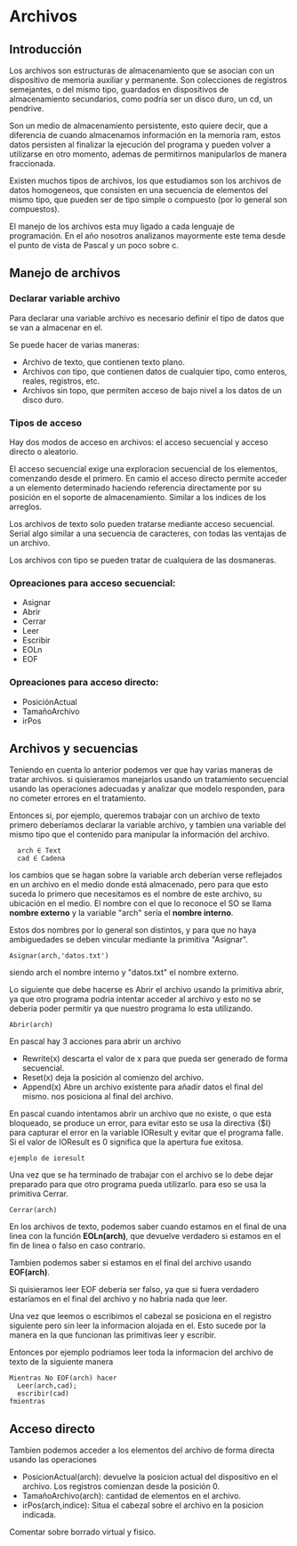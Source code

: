 # Archivos

## Introducción
Los archivos son estructuras de almacenamiento que se asocian con un dispositivo de memoria auxiliar y permanente. Son colecciones de registros semejantes, o del mismo tipo, guardados en dispositivos de almacenamiento secundarios, como podría ser un disco duro, un cd, un pendrive.

Son un medio de almacenamiento persistente, esto quiere decir, que a diferencia de cuando almacenamos información en la memoria ram, estos datos persisten al finalizar la ejecución del programa y pueden volver a utilizarse en otro momento, ademas de permitirnos manipularlos de manera fraccionada.

Existen muchos tipos de archivos, los que estudiamos son los archivos de datos homogeneos, que consisten en una secuencia de elementos del mismo tipo, que pueden ser de tipo simple o compuesto (por lo general son compuestos).

El manejo de los archivos esta muy ligado a cada lenguaje de programación. En el año nosotros analizanos mayormente este tema desde el punto de vista de Pascal y un poco sobre c.

## Manejo de archivos

### Declarar variable archivo
Para declarar una variable archivo es necesario definir el tipo de datos que se van a almacenar en el.

Se puede hacer de varias maneras:

- Archivo de texto, que contienen texto plano.
- Archivos con tipo, que contienen datos de cualquier tipo, como enteros, reales, registros, etc.
- Archivos sin topo, que permiten acceso de bajo nivel a los datos de un disco duro.

### Tipos de acceso

Hay dos modos de acceso en archivos: el acceso secuencial y acceso directo o aleatorio.

El acceso secuencial exige una exploracion secuencial de los elementos, comenzando desde el primero. En camio el acceso directo permite acceder a un elemento determinado haciendo referencia directamente por su posición en el soporte de almacenamiento. Similar a los indices de los arreglos.

Los archivos de texto solo pueden tratarse mediante acceso secuencial. Serial algo similar a una secuencia de caracteres, con todas las ventajas de un archivo.

Los archivos con tipo se pueden tratar de cualquiera de las dosmaneras. 

### Opreaciones para acceso secuencial:
- Asignar
- Abrir
- Cerrar
- Leer
- Escribir
- EOLn
- EOF

### Opreaciones para acceso directo:
- PosiciónActual
- TamañoArchivo
- irPos

## Archivos y secuencias

Teniendo en cuenta lo anterior podemos ver que hay varias maneras de tratar archivos. si quisieramos manejarlos usando un tratamiento secuencial usando las operaciones adecuadas y analizar que modelo responden, para no cometer errores en el tratamiento.

Entonces si, por ejemplo, queremos trabajar con un archivo de texto primero deberíamos declarar la variable archivo, y tambien una variable del mismo tipo que el contenido para manipular la información del archivo.
```
  arch ∈ Text
  cad ∈ Cadena
```
los cambios que se hagan sobre la variable arch deberían verse reflejados en un archivo en el medio donde está almacenado, pero para que esto suceda lo primero que necesitamos es el nombre de este archivo, su ubicación en el medio. El nombre con el que lo reconoce el SO se llama **nombre externo** y la variable "arch" sería el **nombre interno**.

Estos dos nombres por lo general son distintos, y para que no haya ambiguedades se deben vincular mediante la primitiva "Asignar".
```
Asignar(arch,'datos.txt')
```

siendo arch el nombre interno y "datos.txt" el nombre externo.

Lo siguiente que debe hacerse es Abrir el archivo usando la primitiva abrir, ya que otro programa podria intentar acceder al archivo y esto no se deberia poder permitir ya que nuestro programa lo esta utilizando.

```
Abrir(arch)
```

En pascal hay 3 acciones para abrir un archivo

- Rewrite(x) descarta el valor de x para que pueda ser generado de forma secuencial.
- Reset(x) deja la posición al comienzo del archivo. 
- Append(x) Abre un archivo existente para añadir datos el final del mismo. nos posiciona al final del archivo.

En pascal cuando intentamos abrir un archivo que no existe, o que esta bloqueado, se produce un error, para evitar esto se usa la directiva {$I} para capturar el error en la variable IOResult y evitar que el programa falle. Si el valor de IOResult es 0 significa que la apertura fue exitosa.

```
ejemplo de ioresult
```

Una vez que se ha terminado de trabajar con el archivo se lo debe dejar preparado para que otro programa pueda utilizarlo. para eso se usa la primitiva Cerrar.

```
Cerrar(arch)
```

En los archivos de texto, podemos saber cuando estamos en el final de una linea con la función **EOLn(arch)**, que devuelve verdadero si estamos en el fin de linea o falso en caso contrario.

Tambien podemos saber si estamos en el final del archivo usando **EOF(arch)**.

Si quisieramos leer EOF debería ser falso, ya que si fuera verdadero estaríamos en el final del archivo y no habria nada que leer.

Una vez que leemos o escribimos el cabezal se posiciona en el registro siguiente pero sin leer la informacion alojada en el. Esto sucede por la manera en la que funcionan las primitivas leer y escribir.

Entonces por ejemplo podriamos leer toda la informacion del archivo de texto de la siguiente manera

```
Mientras No EOF(arch) hacer
  Leer(arch,cad);
  escribir(cad)
fmientras
```

## Acceso directo
Tambien podemos acceder a los elementos del archivo de forma directa usando las operaciones

- PosicionActual(arch): devuelve la posicion actual del dispositivo en el archivo. Los registros comienzan desde la posición 0.
- TamañoArchivo(arch): cantidad de elementos en el archivo.
- irPos(arch,indice): Situa el cabezal sobre el archivo en la posicion indicada.


Comentar sobre borrado virtual y fisico.
